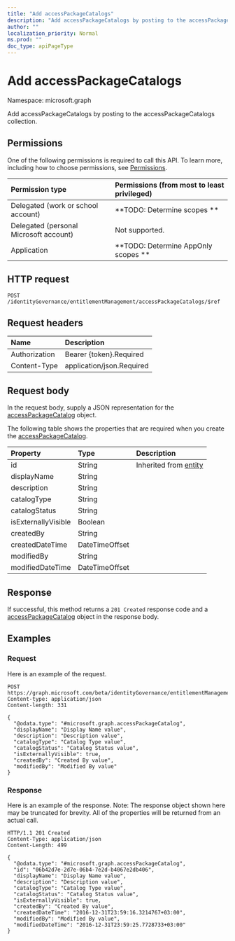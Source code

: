 ```yaml
---
title: "Add accessPackageCatalogs"
description: "Add accessPackageCatalogs by posting to the accessPackageCatalogs collection."
author: ""
localization_priority: Normal
ms.prod: ""
doc_type: apiPageType
---
```


# Add accessPackageCatalogs

Namespace: microsoft.graph

Add accessPackageCatalogs by posting to the accessPackageCatalogs collection.

## Permissions
One of the following permissions is required to call this API. To learn more, including how to choose permissions, see [Permissions](/concepts/permissions-reference.md).

|Permission type|Permissions (from most to least privileged)|
|:---|:---|
|Delegated (work or school account)|**TODO: Determine scopes **|
|Delegated (personal Microsoft account)|Not supported.|
|Application|**TODO: Determine AppOnly scopes **|

## HTTP request
<!-- {
  "blockType": "ignored"
}
-->
``` http
POST /identityGovernance/entitlementManagement/accessPackageCatalogs/$ref
```

## Request headers
|Name|Description|
|:---|:---|
|Authorization|Bearer {token}.Required|
|Content-Type|application/json.Required|

## Request body
In the request body, supply a JSON representation for the [accessPackageCatalog](../resources/accesspackagecatalog.md) object.

The following table shows the properties that are required when you create the [accessPackageCatalog](../resources/accesspackagecatalog.md).

|Property|Type|Description|
|:---|:---|:---|
|id|String| Inherited from [entity](../resources/entity.md)|
|displayName|String||
|description|String||
|catalogType|String||
|catalogStatus|String||
|isExternallyVisible|Boolean||
|createdBy|String||
|createdDateTime|DateTimeOffset||
|modifiedBy|String||
|modifiedDateTime|DateTimeOffset||



## Response
If successful, this method returns a `201 Created` response code and a [accessPackageCatalog](../resources/accesspackagecatalog.md) object in the response body.

## Examples

### Request
Here is an example of the request.
<!-- {
  "blockType": "request",
  "name": "create_accesspackagecatalog_from_accesspackagecatalogs"
}
-->
``` http
POST https://graph.microsoft.com/beta/identityGovernance/entitlementManagement/accessPackageCatalogs
Content-type: application/json
Content-length: 331

{
  "@odata.type": "#microsoft.graph.accessPackageCatalog",
  "displayName": "Display Name value",
  "description": "Description value",
  "catalogType": "Catalog Type value",
  "catalogStatus": "Catalog Status value",
  "isExternallyVisible": true,
  "createdBy": "Created By value",
  "modifiedBy": "Modified By value"
}
```

### Response
Here is an example of the response. Note: The response object shown here may be truncated for brevity. All of the properties will be returned from an actual call.
<!-- {
  "blockType": "response",
  "truncated": true,
  "@odata.type": "microsoft.graph.accesspackagecatalog"
}
-->
``` http
HTTP/1.1 201 Created
Content-Type: application/json
Content-Length: 499

{
  "@odata.type": "#microsoft.graph.accessPackageCatalog",
  "id": "06b42d7e-2d7e-06b4-7e2d-b4067e2db406",
  "displayName": "Display Name value",
  "description": "Description value",
  "catalogType": "Catalog Type value",
  "catalogStatus": "Catalog Status value",
  "isExternallyVisible": true,
  "createdBy": "Created By value",
  "createdDateTime": "2016-12-31T23:59:16.3214767+03:00",
  "modifiedBy": "Modified By value",
  "modifiedDateTime": "2016-12-31T23:59:25.7728733+03:00"
}
```

